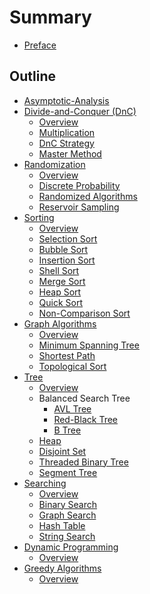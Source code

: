 # Summary

* [Preface](README.md)

## Outline

* [Asymptotic-Analysis](asymptotic-analysis.md)
* [Divide-and-Conquer (DnC)][DnC Overview]
    * [Overview][DnC Overview]
    * [Multiplication](divide-and-conquer/multiplication.md)
    * [DnC Strategy](divide-and-conquer/dnc-strategy.md)
    * [Master Method](divide-and-conquer/master-method.md)
* [Randomization][Randomization Overview]
    * [Overview][Randomization Overview]
    * [Discrete Probability](randomization/discrete-probability.md)
    * [Randomized Algorithms](randomization/randomized-algorithms.md)
    * [Reservoir Sampling](randomization/reservoir-sampling.md)
* [Sorting][Sorting Overview]
    * [Overview][Sorting Overview]
    * [Selection Sort](sorting/selection-sort.md)
    * [Bubble Sort](sorting/bubble-sort.md)
    * [Insertion Sort](sorting/insertion-sort.md)
    * [Shell Sort](sorting/shell-sort.md)
    * [Merge Sort](sorting/merge-sort.md)
    * [Heap Sort](sorting/heap-sort.md)
    * [Quick Sort](sorting/quick-sort.md)
    * [Non-Comparison Sort](sorting/non-comparison-sort.md)
* [Graph Algorithms][Graph Algo]
    * [Overview][Graph Algo]
    * [Minimum Spanning Tree](graph-algorithms/minimum-spanning-tree.md)
    * [Shortest Path](graph-algorithms/shortest-path.md)
    * [Topological Sort](graph-algorithms/topological-sort.md)
* [Tree][tree]
    * [Overview][tree]
    * Balanced Search Tree
        * [AVL Tree](tree/avl-tree.md)
        * [Red-Black Tree](tree/red-black-tree.md)
        * [B Tree](tree/b-tree.md)
    * [Heap](tree/heap.md)
    * [Disjoint Set](tree/disjoint-set.md)
    * [Threaded Binary Tree](tree/threaded-binary-tree.md)
    * [Segment Tree](tree/segment-tree.md)
* [Searching][Searching Overview]
    * [Overview][Searching Overview]
    * [Binary Search](searching/binary-search.md)
    * [Graph Search](searching/graph-search.md)
    * [Hash Table](searching/hash-table.md)
    * [String Search](searching/string-matching.md)
* [Dynamic Programming][dynamic]
    * [Overview][dynamic]
* [Greedy Algorithms][greedy]
    * [Overview][greedy]

[DnC Overview]: divide-and-conquer/overview.md
[Randomization Overview]: randomization/overview.md
[Sorting Overview]: sorting/overview.md
[Graph Algo]: graph-algorithms/overview.md
[tree]: tree/overview.md
[Searching Overview]: searching/overview.md
[dynamic]: dynamic-programming/overview.md
[greedy]: greedy-algorithms/overview.md
